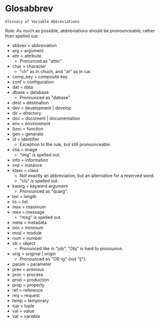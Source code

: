 Glosabbrev
==========
    Glossary of Variable Abbreviations

Rule: As much as possible, abbreviations should be pronounceable, rather than spelled out.

- abbrev = abbreviation
- arg = argument
- attr = attribute
    - Pronunced as "atter".
- char = character
    - "ch" as in chuch, and "ar" as in car.
- comp_key = composite key
- conf = configuration
- dat = data
- dbase = database
    - Pronounced as "dabase".
- dest = destination
- dev = development | develop
- dir = directory
- doc = document | documentation
- env = environment
- func = function
- gen = generate
- id = identifier
    - Exception to the rule, but still pronounceable.
- ima = image
    - "img" is spelled out.
- info = information
- inst = instance
- klass = class
    - Not exactly an abbreviation, but an alternative for a reserved word.
    - "cls" is spelled out.
- kwarg = keyword argument
    - Pronounced as "quarg".
- len = length
- lis = list
- max = maximum
- mes = message
    - "msg" is spelled out.
- meta = metadata
- min = minimum
- mod = module
- num = number
- ob = object
    - Pronunced like in "job". "Obj" is hard to pronounce.
- orig = original | origin
    - Pronounced as "OR-ig" (not "ij").
- param = parameter
- prev = previous
- proc = process
- prod = production
- prop = property
- ref = reference
- req = request
- temp = temporary
- tup = tuple
- val = value
- var = variable